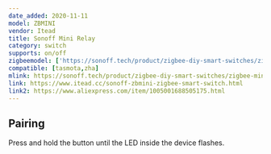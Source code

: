```yaml
---
date_added: 2020-11-11
model: ZBMINI
vendor: Itead
title: Sonoff Mini Relay
category: switch
supports: on/off
zigbeemodel: ['https://sonoff.tech/product/zigbee-diy-smart-switches/zigbee-mini']
compatible: [tasmota,zha]
mlink: https://sonoff.tech/product/zigbee-diy-smart-switches/zigbee-mini
link: https://www.itead.cc/sonoff-zbmini-zigbee-smart-switch.html
link2: https://www.aliexpress.com/item/1005001688505175.html
---
```

## Pairing
Press and hold the button until the LED inside the device flashes.
